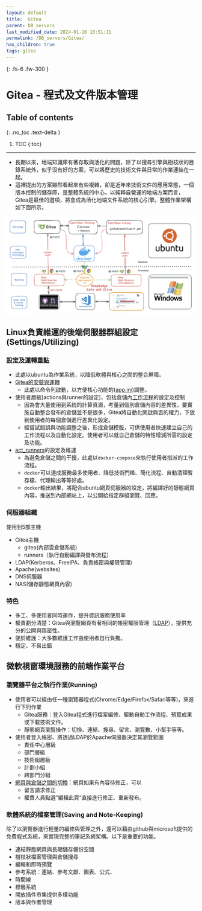 ```yaml
---
layout: default
title:  Gitea
parent: DB_servers
last_modified_date: 2024-01-16 10:51:11
permalink: /DB_servers/Gitea/
has_children: true
tags: gitea
---
```


{: .fs-6 .fw-300 }

# Gitea - 程式及文件版本管理

## Table of contents

{: .no_toc .text-delta }

1. TOC
{:toc}

---

- 長期以來，地端知識庫有著存取與活化的問題，除了以搜尋引擎與樹枝狀的目錄系統外，似乎沒有好的方案，可以將歷史的技術文件與日常的作業連結在一起。
- 這裡提出的方案雖然看起來有些複雜，卻是近年來技術文件的應用常態，一個版本控制的儲存庫，是整體系統的中心，以純粹自營運的地端方案而言，Gitea是最佳的選項，將會成為活化地端文件系統的核心引擎。整體作業架構如下圖所示。

![](img/2024-07-10-21-45-38.png)

## Linux負責維運的後端伺服器群組設定(Settings/Utilizing)

### 設定及運轉重點

- 此處以ubuntu為作業系統，以降低軟體與核心之間的整合屏障。
- [Gitea的安裝與運轉]()
  - 此處以命令列啟動，以方便核心功能的([app.ini]())調整。
- 使用者層級[actions與runner的設定]、包括倉儲內[工作流程]()的設定及控制
  - 因為會大量使用到系統的計算資源，考量到個別倉儲內容的差異性，要實施自動整合發布的倉儲並不是很多，Gitea將自動化開啟與否的權力，下放到使用者的每個倉儲進行差異化設定。
  - 經嘗試錯誤與功能調整之後，形成倉儲模版，可供使用者快速建立自己的工作流程以及自動化設定。使用者可以就自己倉儲的特性增減所需的設定及功能。
- [act_runners]()的設定及維運
  - 為避免倉儲之間的干擾，此處以`docker-compose`來執行使用者指派的工作流程。
  - `docker`可以達成服務最多使用者、降低技術門檻、簡化流程、自動清理暫存檔、代理輸出等等好處。
  - `docker`輸出結果，將配合ubuntu網頁伺服器的設定，將編譯好的靜態網頁內容，推送到內部網站上，以公開給指定群組瀏覽、回應。

### 伺服器組織

使用到5部主機

- Gitea主機
  - gitea(內部雲倉儲系統)
  - runners（執行自動編譯與發布流程）
- LDAP(Kerberos、FreeIPA、負責帳密與權限管理)
- Apache(websites)
- DNS伺服器
- NAS(儲存靜態網頁內容)

### 特色

- 多工、多使用者同時運作，提升資訊服務使用率
- 權責劃分清楚：Gitea與瀏覽網頁有著相同的帳密權限管理（[LDAP]()），提供充分的公開與隱密性。
- 便於維護：大多數維護工作由使用者自行負擔。
- 穩定、不易出錯

## 微軟視窗環境服務的前端作業平台

### 瀏覽器平台之執行作業(Running)

- 使用者可以經由任一種瀏覽器程式(Chrome/Edge/Firefox/Safari等等)，來進行下列作業
  - Gitea服務：登入Gitea程式進行檔案編修、驅動自動工作流程、預覽成果或下載技術文件。
  - 靜態網頁瀏覽操作：切換、連結、搜尋、留言、瀏覽數、小幫手等等。
- 使用者登入帳密、將透過LDAP於Apache伺服器決定其瀏覽範圍
  - 責任中心層級
  - 部門層級
  - 技術組層級
  - 計劃小組
  - 跨部門分組
- [網頁與倉儲之間的切換]()：網頁如果有內容待修正，可以
  - 留言請求修正
  - 權責人員點選”編輯此頁“直接進行修正、重新發布。

### 軟體系統的檔案管理(Saving and Note-Keeping)

除了以瀏覽器進行輕量的編修與管理之外，還可以藉由github與microsoft提供的免費程式系統，來實現完整的筆記系統架構。以下是重要的功能。

- 連結靜態網頁與長期儲存備份空間
- 樹枝狀檔案管理與倉儲搜尋
- 編輯和即時預覽
- 參考系統：連結、參考文獻、圖表、公式、
- 時間線
- 標籤系統
- 開放插件市集提供多樣功能
- 版本與作者管理